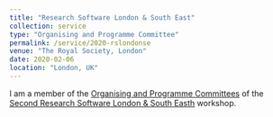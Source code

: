 ```yaml
---
title: "Research Software London & South East"
collection: service
type: "Organising and Programme Committee"
permalink: /service/2020-rslondonse
venue: "The Royal Society, London"
date: 2020-02-06
location: "London, UK"
---
```


I am a member of the [Organising and Programme Committees](https://rslondon.ac.uk/rslondonse-2020/committees/) of the [Second Research Software London & South Easth](https://rslondon.ac.uk/rslondonse-2020/) workshop.

